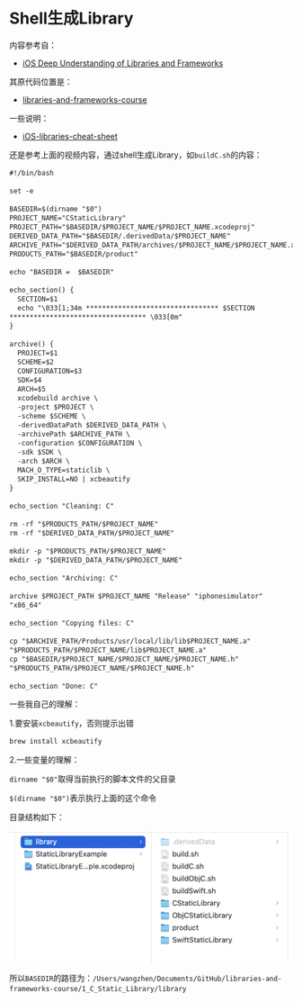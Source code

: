 # Shell生成Library

内容参考自：

+ [iOS Deep Understanding of Libraries and Frameworks](https://www.youtube.com/watch?v=lGG0UPdvc54&t=695s)

其原代码位置是：

+ [libraries-and-frameworks-course](https://github.com/lu15gv/libraries-and-frameworks-course)

一些说明：

+ [iOS-libraries-cheat-sheet](https://github.com/lu15gv/iOS-libraries-cheat-sheet)



还是参考上面的视频内容，通过shell生成Library，如`buildC.sh`的内容：

```shell
#!/bin/bash

set -e

BASEDIR=$(dirname "$0")
PROJECT_NAME="CStaticLibrary"
PROJECT_PATH="$BASEDIR/$PROJECT_NAME/$PROJECT_NAME.xcodeproj"
DERIVED_DATA_PATH="$BASEDIR/.derivedData/$PROJECT_NAME"
ARCHIVE_PATH="$DERIVED_DATA_PATH/archives/$PROJECT_NAME/$PROJECT_NAME.xcarchive"
PRODUCTS_PATH="$BASEDIR/product"

echo "BASEDIR =  $BASEDIR"

echo_section() {
  SECTION=$1
  echo "\033[1;34m ********************************* $SECTION ********************************** \033[0m" 
}

archive() {
  PROJECT=$1
  SCHEME=$2
  CONFIGURATION=$3
  SDK=$4
  ARCH=$5
  xcodebuild archive \
  -project $PROJECT \
  -scheme $SCHEME \
  -derivedDataPath $DERIVED_DATA_PATH \
  -archivePath $ARCHIVE_PATH \
  -configuration $CONFIGURATION \
  -sdk $SDK \
  -arch $ARCH \
  MACH_O_TYPE=staticlib \
  SKIP_INSTALL=NO | xcbeautify
}

echo_section "Cleaning: C"

rm -rf "$PRODUCTS_PATH/$PROJECT_NAME"
rm -rf "$DERIVED_DATA_PATH/$PROJECT_NAME"

mkdir -p "$PRODUCTS_PATH/$PROJECT_NAME"
mkdir -p "$DERIVED_DATA_PATH/$PROJECT_NAME"

echo_section "Archiving: C"

archive $PROJECT_PATH $PROJECT_NAME "Release" "iphonesimulator" "x86_64"

echo_section "Copying files: C"

cp "$ARCHIVE_PATH/Products/usr/local/lib/lib$PROJECT_NAME.a" "$PRODUCTS_PATH/$PROJECT_NAME/lib$PROJECT_NAME.a"
cp "$BASEDIR/$PROJECT_NAME/$PROJECT_NAME/$PROJECT_NAME.h" "$PRODUCTS_PATH/$PROJECT_NAME/$PROJECT_NAME.h"

echo_section "Done: C"
```



一些我自己的理解：

1.要安装`xcbeautify`，否则提示出错

```sh
brew install xcbeautify
```

2.一些变量的理解：

`dirname "$0"`取得当前执行的脚本文件的父目录

`$(dirname "$0")`表示执行上面的这个命令

目录结构如下：

![049](./images/049.png)



所以`BASEDIR`的路径为：`/Users/wangzhen/Documents/GitHub/libraries-and-frameworks-course/1_C_Static_Library/library`















